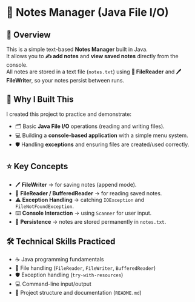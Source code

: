 # 📒 Notes Manager (Java File I/O)
## 📌 Overview
This is a simple text-based **Notes Manager** built in Java.  
It allows you to **✍️ add notes** and **view saved notes** directly from the console.  
All notes are stored in a text file (`notes.txt`) using **📂 FileReader** and **🖊️ FileWriter**, so your notes persist between runs.
## 🤔 Why I Built This
I created this project to practice and demonstrate:
- 🗂️ Basic **Java File I/O** operations (reading and writing files).
- 💻 Building a **console-based application** with a simple menu system.
- 🛡️ Handling **exceptions** and ensuring files are created/used correctly.
## ⭐ Key Concepts
- 🖊️ **FileWriter** → for saving notes (append mode).  
- 📂 **FileReader / BufferedReader** → for reading saved notes.  
- ⚠️ **Exception Handling** → catching `IOException` and `FileNotFoundException`.  
- ⌨️ **Console Interaction** → using `Scanner` for user input.  
- 💾 **Persistence** → notes are stored permanently in `notes.txt`.
## 🛠️ Technical Skills Practiced
- ☕ Java programming fundamentals
- 📄 File handling (`FileReader`, `FileWriter`, `BufferedReader`)
- 🛡️ Exception handling (`try-with-resources`)
- 💻 Command-line input/output
- 📝 Project structure and documentation (`README.md`)
